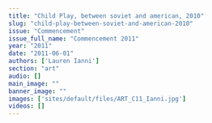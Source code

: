 ```yaml
---
title: "Child Play, between soviet and american, 2010"
slug: "child-play-between-soviet-and-american-2010"
issue: "Commencement"
issue_full_name: "Commencement 2011"
year: "2011"
date: "2011-06-01"
authors: ['Lauren Ianni']
section: "art"
audio: []
main_image: ""
banner_image: ""
images: ['sites/default/files/ART_C11_Ianni.jpg']
videos: []
---
```

